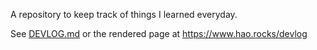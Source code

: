 A repository to keep track of things I learned everyday.

See [DEVLOG.md](DEVLOG.json) or the rendered page at https://www.hao.rocks/devlog
